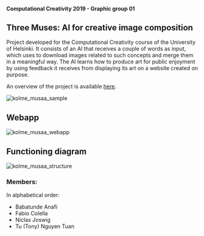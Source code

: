 #### Computational Creativity 2019 - Graphic group 01
## Three Muses: AI for creative image composition
Project developed for the Computational Creativity course of the University of Helsinki. It consists of an AI that receives a couple of words as input, which uses to download images related to such concepts and merge them in a meaningful way. The AI learns how to produce art for public enjoyment by using feedback it receives from displaying its art on a website created on purpose.

An overview of the project is available [here](https://github.com/fcole90/cc-course19/releases/download/overview/CC2019-Final-Project-Graphical_Group_01.1.pdf).

![kolme_musaa_sample](https://user-images.githubusercontent.com/1292230/69498567-da43b900-0ef1-11ea-8a0b-556955783955.png)

## Webapp
![kolme_musaa_webapp](https://user-images.githubusercontent.com/1292230/69498568-da43b900-0ef1-11ea-86e4-dd769a56d284.png)

## Functioning diagram
![kolme_musaa_structure](https://user-images.githubusercontent.com/1292230/69498569-dadc4f80-0ef1-11ea-8f52-a22032c79e19.png)


### Members:
In alphabetical order:
- Babatunde Anafi
- Fabio Colella
- Niclas Joswig
- Tu (Tony) Nguyen Tuan
